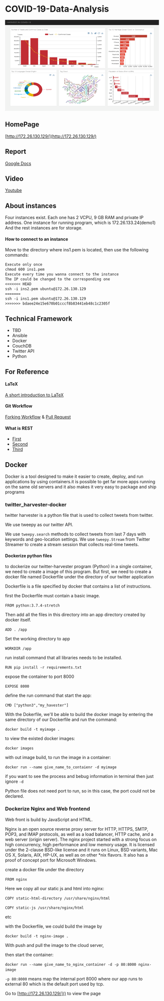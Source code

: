 # COVID-19-Data-Analysis
![](/covid19.png)


## HomePage

[http://172.26.130.129/](http://172.26.130.129/)

## Report 

[Google Docs](https://docs.google.com/document/d/1cmAZPMd_cMoZovoOQ9oAVQEcvcezhG1WOlRujWO3Qxw/edit?usp=sharing)

## Video

[Youtube](https://youtu.be/3EfNvGMjbSo)

## About instances

Four instances exist. Each one has 2 VCPU, 9 GB RAM and private IP address.
One instance for running program, which is 172.26.133.24(demo1)
And the rest instances are for storage.

#### How to connect to an instance

Move to the directory where ins1.pem is located, then use the following commands:  
```
Execute only once
chmod 600 ins1.pem
Execute every time you wanna connect to the instance
The IP could be changed to the corresponding one
<<<<<<< HEAD
ssh -i ins2.pem ubuntu@172.26.130.129
=======
ssh -i ins1.pem ubuntu@172.26.130.129
>>>>>>> bdaee24e15e670b01cccf8b83441eb48c1c2305f
 ```

## Technical Framework

- TBD  
- Ansible  
- Docker  
- CouchDB  
- Twitter API
- Python

## For Reference

#### LaTeX

[A short introduction to LaTeX](https://www.latex-project.org/help/documentation/usrguide.pdf)

#### Git Workflow

[Forking Workflow](https://www.atlassian.com/git/tutorials/comparing-workflows/forking-workflow) & [Pull Request](https://www.atlassian.com/git/tutorials/making-a-pull-request)

#### What is REST

- [First](https://www.ruanyifeng.com/blog/2011/09/restful.html)
- [Second](http://www.ruanyifeng.com/blog/2014/05/restful_api.html)
- [Third](http://www.ruanyifeng.com/blog/2018/10/restful-api-best-practices.html)


## Docker

Docker is a tool designed to make it easier to create, deploy, and run applications by using containers.it is possible to get far more apps running on the same old servers and it also makes it very easy to package and ship programs

### twitter_harvester-docker

twitter harvester is a python file that is used to collect tweets from twitter.

We use tweepy as our twitter API.

We use `tweepy.search` methods to collect tweets from last 7 days with keywords and geo-location settings.
We use `tweepy.Stream` from Twitter Streamer to create a stream session that collects real-time tweets.

#### Dockerize python files

to dockerize our twitter-harvester program (Python) in a single container, we need to create a image of this program. But first, we need to create a docker file named Dockerfile under the directory of our twitter application

Dockerfile is a file specified by docker that contains a list of instructions.

first the Dockerfile must contain a basic image. 

`FROM python:3.7.4-stretch`

Then add all the files in this directory into an app directory created by docker itself.

`ADD . /app`

Set the working directory to app

`WORKDIR /app`

run install command that all libraries needs to be installed.

`RUN pip install -r requirements.txt`

expose the container to port 8000

`EXPOSE 8000`

define the run command that start the app:

`CMD ["python3","my_havester"]`

With the Dokerfile, we'll be able to build the docker image by entering the same directory of our Dockerfile and run the command:

`docker build -t myimage .`

to view the existed docker images:

`docker images`

with out image build, to run the image in a container:

`docker run --name give_name_to_contaienr -d myimage`

if you want to see the process and bebug information in terminal then just ignore  `-d`

Python file does not need port to run, so in this case, the port could not be declared.

### Dockerize Nginx and Web frontend

Web front is build by JavaScript and HTML. 

Nginx is an open source reverse proxy server for HTTP, HTTPS, SMTP, POP3, and IMAP protocols, as well as a load balancer, HTTP cache, and a web server (origin server). The nginx project started with a strong focus on high concurrency, high performance and low memory usage. It is licensed under the 2-clause BSD-like license and it runs on Linux, BSD variants, Mac OS X, Solaris, AIX, HP-UX, as well as on other *nix flavors. It also has a proof of concept port for Microsoft Windows.

create a docker file under the directory

`FROM nginx`

Here we copy all our static js and html into nginx:

`COPY static-html-directory /usr/share/nginx/html`

`COPY static-js /usr/share/nginx/html` 

etc
 
with the Dockerfile, we could build the image by 

`docker build -t nginx-image .`

With push and pull the image to the cloud server,

then start the container:

`docker run --name give_name_to_nginx_container -d -p 80:8000 nginx-image`

`-p 80:8000` means map the internal port 8000 where our app runs to external 80 which is the default port used by tcp.

Go to [http://172.26.130.129/]() to view the page